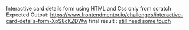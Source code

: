 Interactive card details form using HTML and Css only from scratch
Expected Output: https://www.frontendmentor.io/challenges/interactive-card-details-form-XpS8cKZDWw
final result : [still need some touch](<final result.png>)